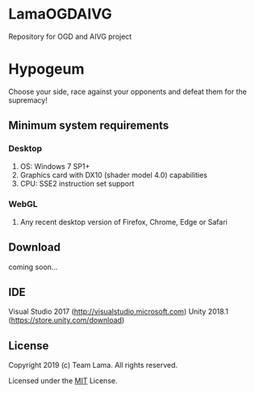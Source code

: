 # LamaOGDAIVG
Repository for OGD and AIVG project

# Hypogeum
Choose your side, race against your opponents and defeat them for the supremacy! 


## Minimum system requirements

### Desktop
1. OS: Windows 7 SP1+
2. Graphics card with DX10 (shader model 4.0) capabilities
3. CPU: SSE2 instruction set support

### WebGL
1. Any recent desktop version of Firefox, Chrome, Edge or Safari


## Download
coming soon...


## IDE
Visual Studio 2017 (http://visualstudio.microsoft.com)
Unity 2018.1 (https://store.unity.com/download)


## License
Copyright 2019 (c) Team Lama. All rights reserved.

Licensed under the [MIT](LICENSE) License.